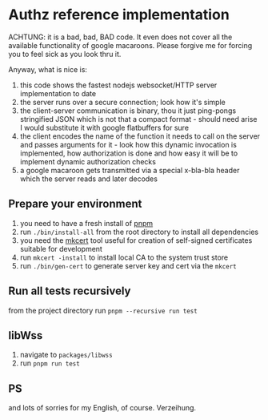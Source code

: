 # Authz reference implementation

ACHTUNG: it is a bad, bad, BAD code. It even does not cover all the available
functionality of google macaroons. Please forgive me for forcing you to feel sick
as you look thru it.

Anyway, what is nice is:

1. this code shows the fastest nodejs websocket/HTTP server implementation to date
2. the server runs over a secure connection; look how it's simple
3. the client-server communication is binary, thou it just ping-pongs stringified JSON which is not that a compact format - should need arise I would substitute it with google flatbuffers for sure
4. the client encodes the name of the function it needs to call on the server and passes arguments for it - look how this dynamic invocation is implemented, how authorization is done and how easy it will be to implement dynamic authorization checks
5. a google macaroon gets transmitted via a special x-bla-bla header which the server reads and later decodes

## Prepare your environment

1. you need to have a fresh install of [pnpm](https://pnpm.js.org/en/installation)
2. run `./bin/install-all` from the root directory to install all dependencies
3. you need the [mkcert](https://github.com/FiloSottile/mkcert) tool useful for creation of self-signed certificates suitable for development
4. run `mkcert -install` to install local CA to the system trust store
5. run `./bin/gen-cert` to generate server key and cert via the `mkcert`

## Run all tests recursively

from the project directory run `pnpm --recursive run test`

## libWss

1. navigate to `packages/libwss`
2. run `pnpm run test`

## PS

and lots of sorries for my English, of course. Verzeihung.

